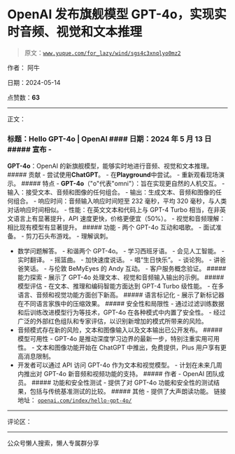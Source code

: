 # OpenAI 发布旗舰模型 GPT-4o，实现实时音频、视觉和文本推理

> 原文：[`www.yuque.com/for_lazy/wind/sgs4c3xnqlyo0mz2`](https://www.yuque.com/for_lazy/wind/sgs4c3xnqlyo0mz2)

作者： 阿牛

日期：2024-05-14

点赞数：**63**

* * *

正文：

### 标题：Hello GPT-4o | OpenAI #### 日期：2024 年 5 月 13 日 ##### 宣布 -

**GPT-4o**：OpenAI 的新旗舰模型，能够实时地进行音频、视觉和文本推理。 ##### 贡献 - 尝试使用**ChatGPT**。 -
在**Playground**中尝试。 - 重新观看现场演示。 ##### 特点 -
**GPT-4o**（"o"代表"omni"）：旨在实现更自然的人机交互。 - 输入：接受文本、音频和图像的任何组合。 -
输出：生成文本、音频和图像的任何组合。 - 响应时间：音频输入响应时间短至 232 毫秒，平均 320 毫秒，与人类对话响应时间相似。 -
性能：在英文文本和代码上与 GPT-4 Turbo 相当，在非英文语言上有显著提升，API 速度更快，价格更便宜（50%）。 -
视觉和音频理解：相比现有模型有显著提升。 ##### 功能 - 两个 GPT-4o 互动和唱歌。 - 面试准备。 - 剪刀石头布游戏。 - 理解讽刺。
- 数学问题解答。 - 和谐两个 GPT-4o。 - 学习西班牙语。 - 会见人工智能。 - 实时翻译。 - 摇篮曲。 - 加快速度说话。 -
唱“生日快乐”。 - 谈论狗。 - 讲爸爸笑话。 - 与伦敦 BeMyEyes 的 Andy 互动。 - 客户服务概念验证。 ##### 能力探索 -
展示了 GPT-4o 处理文本、视觉和音频输入输出的示例。 ##### 模型评估 - 在文本、推理和编码智能方面达到 GPT-4 Turbo 级性能。 -
在多语言、音频和视觉功能方面创下新高。 ##### 语言标记化 - 展示了新标记器在不同语言家族中的压缩效果。 ##### 安全性和局限性 -
通过过滤训练数据和后训练改进模型行为等技术，GPT-4o 在各种模式中内置了安全性。 - 经过广泛的外部红色组队和专家评估，以识别新增加的模式所带来的风险。
- 音频模式存在新的风险，文本和图像输入以及文本输出已公开发布。 ##### 模型可用性 -
GPT-4o 是推动深度学习边界的最新一步，特别注重实用可用性。 - 文本和图像功能开始在 ChatGPT 中推出，免费提供，Plus 用户享有更高消息限制。
- 开发者可以通过 API 访问 GPT-4o 作为文本和视觉模型。 - 计划在未来几周内推出对 GPT-4o 新音频和视频功能的支持。 ##### 作者 -
OpenAI 团队成员。 ##### 功能和安全性测试 - 提供了对 GPT-4o 功能和安全性的测试结果，包括与传统基准测试的比较。 ##### 其他 -
提供了大声朗读功能。 链接地址： [`openai.com/index/hello-gpt-4o/`](https://openai.com/index/hello-gpt-4o/) 

* * *

评论区：

* * *

公众号懒人搜索，懒人专属群分享
